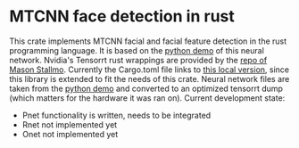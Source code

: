 # MTCNN face detection in rust
This crate implements MTCNN facial and facial feature detection in the rust programming language.
It is based on the [python demo](https://github.com/jkjung-avt/tensorrt_demos) of this neural network.
Nvidia's Tensorrt rust wrappings are provided by the [repo of Mason Stallmo](https://github.com/mstallmo/tensorrt-rs). Currently the Cargo.toml file links to [this local version](https://github.com/vansweej/tensorrt-rs), since this library is extended to fit the needs of this crate.
Neural network files are taken from the [python demo](https://github.com/jkjung-avt/tensorrt_demos) and converted to an optimized tensorrt dump (which matters for the hardware it was ran on). 
Current development state:
* Pnet functionality is written, needs to be integrated
* Rnet not implemented yet
* Onet not implemented yet